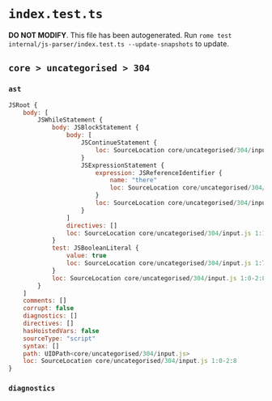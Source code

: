 # `index.test.ts`

**DO NOT MODIFY**. This file has been autogenerated. Run `rome test internal/js-parser/index.test.ts --update-snapshots` to update.

## `core > uncategorised > 304`

### `ast`

```javascript
JSRoot {
	body: [
		JSWhileStatement {
			body: JSBlockStatement {
				body: [
					JSContinueStatement {
						loc: SourceLocation core/uncategorised/304/input.js 1:15-1:23
					}
					JSExpressionStatement {
						expression: JSReferenceIdentifier {
							name: "there"
							loc: SourceLocation core/uncategorised/304/input.js 2:0-2:5 (there)
						}
						loc: SourceLocation core/uncategorised/304/input.js 2:0-2:6
					}
				]
				directives: []
				loc: SourceLocation core/uncategorised/304/input.js 1:13-2:8
			}
			test: JSBooleanLiteral {
				value: true
				loc: SourceLocation core/uncategorised/304/input.js 1:7-1:11
			}
			loc: SourceLocation core/uncategorised/304/input.js 1:0-2:8
		}
	]
	comments: []
	corrupt: false
	diagnostics: []
	directives: []
	hasHoistedVars: false
	sourceType: "script"
	syntax: []
	path: UIDPath<core/uncategorised/304/input.js>
	loc: SourceLocation core/uncategorised/304/input.js 1:0-2:8
}
```

### `diagnostics`

```

```
